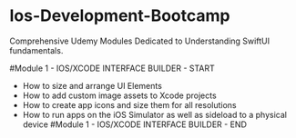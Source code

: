 # Ios-Development-Bootcamp
Comprehensive Udemy Modules Dedicated to Understanding SwiftUI fundamentals. 

#Module 1 - IOS/XCODE INTERFACE BUILDER - START
* How to size and arrange UI Elements 
* How to add custom image assets to Xcode projects
* How to create app icons and size them for all resolutions
* How to run apps on the iOS Simulator as well as sideload to a physical device
#Module 1 - IOS/XCODE INTERFACE BUILDER - END


